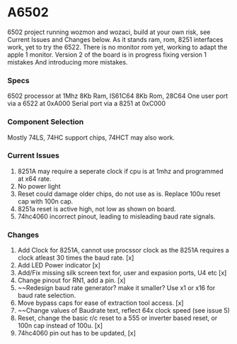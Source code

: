 # A6502
 6502 project running wozmon and wozaci, build at your own risk, see Current Issues and Changes below.
 As it stands ram, rom, 8251 interfaces work, yet to try the 6522.
 There is no monitor rom yet, working to adapt the apple 1 monitor.
 Version 2 of the board is in progress fixing version 1 mistakes And introducing more mistakes.
 
 
 ### Specs
 6502 processor at 1Mhz
 8Kb Ram, IS61C64
 8Kb Rom, 28C64
 One user port via a 6522 at 0xA000
 Serial port via a 8251 at 0xC000
 
 ### Component Selection
 Mostly 74LS, 74HC support chips, 74HCT may also work.
 
 ### Current Issues
 1.  8251A may require a seperate clock if cpu is at 1mhz and programmed at x64 rate.
 2.  No power light 
 3.  Reset could damage older chips, do not use as is. Replace 100u reset cap with 100n cap.
 4.  8251a reset is active high, not low as shown on board.
 5.  74hc4060 incorrect pinout, leading to misleading baud rate signals.

 ### Changes
 1.  Add Clock for 8251A, cannot use procssor clock as the 8251A requires a clock atleast 30 times the baud rate. [x]
 2.  Add LED Power indicator [x]
 3.  Add/Fix missing silk screen text for, user and expasion ports, U4 etc [x]
 4.  Change pinout for RN1, add a pin. [x]
 5.  ~~Redesign baud rate generator? make it smaller? Use x1 or x16 for baud rate selection.
 6.  Move bypass caps for ease of extraction tool access. [x]
 7.  ~~Change values of Baudrate text, reflect 64x clock speed (see issue 5)
 8.  Reset, change the basic r/c reset to a 555 or inverter based reset, or 100n cap instead of 100u. [x]
 9.  74hc4060 pin out has to be updated, [x]

